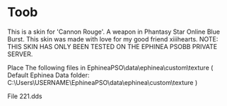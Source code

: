 # Toob
This is a skin for 'Cannon Rouge'. A weapon in Phantasy Star Online Blue Burst.
This skin was made with love for my good friend xiiihearts.
NOTE: THIS SKIN HAS ONLY BEEN TESTED ON THE EPHINEA PSOBB PRIVATE SERVER.

Place The following files in EphineaPSO\data\ephinea\custom\texture ( Default Ephinea Data folder: C:\Users\USERNAME\EphineaPSO\data\ephinea\custom\texture )

File 221.dds
